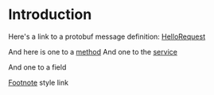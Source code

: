 # Introduction

Here's a link to a protobuf message definition: [HelloRequest](proto!(HelloRequest))

[//]: # (And here is one to a [method]&#40;proto!&#40;.testing.TypeTstervice&#41;&#41;)

And here is one to a [method](proto!(Greeter::StreamHello))
And one to the [service](proto!(Greeter))

And one to a field [](proto!(RepeatedTypes::repeated_enums))

[Footnote][1] style link

[1]: (/proto/helloworld.md)

